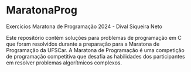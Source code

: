 # MaratonaProg
Exercícios Maratona de Programação 2024 - Dival Siqueira Neto

Este repositório contém soluções para problemas de programação em C que foram resolvidos durante a preparação para a Maratona de Programação da UFSCar. A Maratona de Programação é uma competição de programação competitiva que desafia as habilidades dos participantes em resolver problemas algorítmicos complexos.

